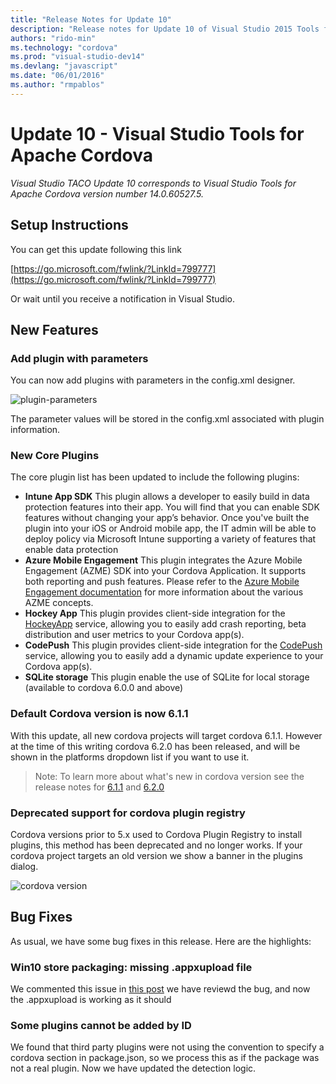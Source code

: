 ```yaml
--- 
title: "Release Notes for Update 10"
description: "Release notes for Update 10 of Visual Studio 2015 Tools for Apache Cordova"
authors: "rido-min"
ms.technology: "cordova"
ms.prod: "visual-studio-dev14"
ms.devlang: "javascript"
ms.date: "06/01/2016"
ms.author: "rmpablos"
--- 
```


# Update 10 - Visual Studio Tools for Apache Cordova

 *Visual Studio TACO Update 10 corresponds to Visual Studio Tools for Apache Cordova version number 14.0.60527.5.*

## Setup Instructions
You can get this update following this link

[https://go.microsoft.com/fwlink/?LinkId=799777](https://go.microsoft.com/fwlink/?LinkId=799777)

Or wait until you receive a notification in Visual Studio.

## New Features

### Add  plugin with parameters

You can now add plugins with parameters in the config.xml designer.

![plugin-parameters](media/release-update-10/cordova-plugin-parameters.png)

The parameter values will be stored in the config.xml associated with plugin information.

### New Core Plugins

The core plugin list has been updated to include the following plugins:

- **Intune App SDK**
 This plugin allows a developer to easily build in data protection features into their app. You will find that you can enable SDK features without changing your app’s behavior. Once you've built the plugin into your iOS or Android mobile app, the IT admin will be able to deploy policy via Microsoft Intune supporting a variety of features that enable data protection
- **Azure Mobile Engagement**
 This plugin integrates the Azure Mobile Engagement (AZME) SDK into your Cordova Application. It supports both reporting and push features. 
Please refer to the [Azure Mobile Engagement documentation](https://azure.microsoft.com/documentation/services/mobile-engagement/) for more information about the various AZME concepts.
- **Hockey App**
This plugin provides client-side integration for the [HockeyApp](https://www.hockeyapp.net) service, allowing you to easily add crash reporting, beta distribution and user metrics to your Cordova app(s).
- **CodePush**
This plugin provides client-side integration for the [CodePush](https://microsoft.github.io/code-push) service, allowing you to easily add a dynamic update experience to your Cordova app(s).
- **SQLite storage**
This plugin enable the use of SQLite for local storage (available to cordova 6.0.0 and above)

### Default Cordova version is now 6.1.1

With this update, all new cordova projects will target cordova 6.1.1. However at the time of this writing cordova 6.2.0 has been released, and will be shown in the platforms dropdown list if you want to use it.

>Note: To learn more about what's new in cordova version see the release notes for [6.1.1](https://cordova.apache.org/news/2016/04/04/tools-release.html) and [6.2.0](https://cordova.apache.org/news/2016/05/24/tools-release.html)

### Deprecated support for cordova plugin registry

Cordova versions prior to 5.x used to Cordova Plugin Registry to install plugins, this method has been deprecated and no longer works. If your cordova project targets an old version we show a banner in the plugins dialog.

![cordova version](media/release-update-10/cordova62.png)

## Bug Fixes

As usual, we have some bug fixes in this release. Here are the highlights: 

### Win10 store packaging: missing .appxupload file

We commented this issue in [this post](https://microsoft.github.io/vstacoblog/2016/05/06/windows-store-packaging.html) we have reviewd the bug, and now the .appxupload is working as it should

### Some plugins cannot be added by ID

We found that third party plugins were not using the convention to specify a cordova section in package.json, so we process this as if the package was not a real plugin. Now we have updated the detection logic.
